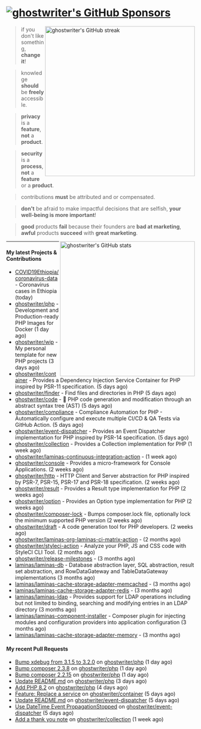 # [![ghostwriter's GitHub Sponsors](https://img.shields.io/github/sponsors/ghostwriter?label=GitHub+Sponsors&style=flat-square&logo=GitHub%20Sponsors)](https://github.com/sponsors/ghostwriter)

<img alt="ghostwriter's GitHub streak" width="400px" align="right" src="https://github-readme-streak-stats.herokuapp.com/?cache_seconds=1800&user=ghostwriter">

> if you don't like something, **change it**!

> knowledge **should** be **freely** accessible.

> **privacy** is a **feature**, **not** a **product**.

> **security** is a **process**, **not** a **feature** or a **product**.

> contributions **must** be attributed and or compensated.

> **don't** be afraid to make impactful decisions that are selfish, **your well-being is more important**!

> **good** products **fail** because their founders are **bad at marketing**, **awful** products **succeed** with **great marketing**.

<img alt="ghostwriter's GitHub stats" width="360px" align="right" src="https://github-readme-stats.vercel.app/api?cache_seconds=1800&username=ghostwriter&show_icons=true&count_private=true&hide_title=true&hide_rank=true&icon_color=333">

---

#### My latest Projects & Contributions

- [COVID19Ethiopia/coronavirus-data](https://github.com/COVID19Ethiopia/coronavirus-data) - Coronavirus cases in Ethiopia (today)
- [ghostwriter/php](https://github.com/ghostwriter/php) - Development and Production-ready PHP Images for Docker (1 day ago)
- [ghostwriter/wip](https://github.com/ghostwriter/wip) - My personal template for new PHP projects (3 days ago)
- [ghostwriter/container](https://github.com/ghostwriter/container) - Provides a Dependency Injection Service Container for PHP inspired by PSR-11 specification. (5 days ago)
- [ghostwriter/finder](https://github.com/ghostwriter/finder) - Find files and directories in PHP (5 days ago)
- [ghostwriter/code](https://github.com/ghostwriter/code) - 🐘 PHP code generation and modification through an abstract syntax tree (AST) (5 days ago)
- [ghostwriter/compliance](https://github.com/ghostwriter/compliance) - Compliance Automation for PHP - Automatically configure and execute multiple CI/CD &amp; QA Tests via GitHub Action. (5 days ago)
- [ghostwriter/event-dispatcher](https://github.com/ghostwriter/event-dispatcher) - Provides an Event Dispatcher implementation for PHP inspired by PSR-14 specification. (5 days ago)
- [ghostwriter/collection](https://github.com/ghostwriter/collection) - Provides a Collection implementation for PHP (1 week ago)
- [ghostwriter/laminas-continuous-integration-action](https://github.com/ghostwriter/laminas-continuous-integration-action) -  (1 week ago)
- [ghostwriter/console](https://github.com/ghostwriter/console) - Provides a micro-framework for Console Applications. (2 weeks ago)
- [ghostwriter/http](https://github.com/ghostwriter/http) - HTTP Client and Server abstraction for PHP inspired by PSR-7, PSR-15, PSR-17 and PSR-18 specification. (2 weeks ago)
- [ghostwriter/result](https://github.com/ghostwriter/result) - Provides a Result type implementation for PHP (2 weeks ago)
- [ghostwriter/option](https://github.com/ghostwriter/option) - Provides an Option type implementation for PHP (2 weeks ago)
- [ghostwriter/composer-lock](https://github.com/ghostwriter/composer-lock) - Bumps composer.lock file, optionally lock the minimum supported PHP version (2 weeks ago)
- [ghostwriter/draft](https://github.com/ghostwriter/draft) - A code generation tool for PHP developers. (2 weeks ago)
- [ghostwriter/laminas-org-laminas-ci-matrix-action](https://github.com/ghostwriter/laminas-org-laminas-ci-matrix-action) -  (2 months ago)
- [ghostwriter/styleci-action](https://github.com/ghostwriter/styleci-action) - Analyze your PHP, JS and CSS code with StyleCI CLI Tool. (2 months ago)
- [ghostwriter/release-milestones](https://github.com/ghostwriter/release-milestones) -  (3 months ago)
- [laminas/laminas-db](https://github.com/laminas/laminas-db) - Database abstraction layer, SQL abstraction, result set abstraction, and RowDataGateway and TableDataGateway implementations (3 months ago)
- [laminas/laminas-cache-storage-adapter-memcached](https://github.com/laminas/laminas-cache-storage-adapter-memcached) -  (3 months ago)
- [laminas/laminas-cache-storage-adapter-redis](https://github.com/laminas/laminas-cache-storage-adapter-redis) -  (3 months ago)
- [laminas/laminas-ldap](https://github.com/laminas/laminas-ldap) - Provides support for LDAP operations including but not limited to binding, searching and modifying entries in an LDAP directory (3 months ago)
- [laminas/laminas-component-installer](https://github.com/laminas/laminas-component-installer) - Composer plugin for injecting modules and configuration providers into application configuration (3 months ago)
- [laminas/laminas-cache-storage-adapter-memory](https://github.com/laminas/laminas-cache-storage-adapter-memory) -  (3 months ago)

#### My recent Pull Requests

- [Bump xdebug from 3.1.5 to 3.2.0](https://github.com/ghostwriter/php/pull/75) on [ghostwriter/php](https://github.com/ghostwriter/php) (1 day ago)
- [Bump composer 2.3.8](https://github.com/ghostwriter/php/pull/74) on [ghostwriter/php](https://github.com/ghostwriter/php) (1 day ago)
- [Bump composer 2.2.15](https://github.com/ghostwriter/php/pull/73) on [ghostwriter/php](https://github.com/ghostwriter/php) (1 day ago)
- [Update README.md](https://github.com/ghostwriter/php/pull/72) on [ghostwriter/php](https://github.com/ghostwriter/php) (3 days ago)
- [Add PHP 8.2](https://github.com/ghostwriter/php/pull/71) on [ghostwriter/php](https://github.com/ghostwriter/php) (4 days ago)
- [Feature: Replace a service](https://github.com/ghostwriter/container/pull/11) on [ghostwriter/container](https://github.com/ghostwriter/container) (5 days ago)
- [Update README.md](https://github.com/ghostwriter/event-dispatcher/pull/8) on [ghostwriter/event-dispatcher](https://github.com/ghostwriter/event-dispatcher) (5 days ago)
- [Use DateTime Event PropagationStopped](https://github.com/ghostwriter/event-dispatcher/pull/7) on [ghostwriter/event-dispatcher](https://github.com/ghostwriter/event-dispatcher) (5 days ago)
- [Add a thank you note](https://github.com/ghostwriter/collection/pull/1) on [ghostwriter/collection](https://github.com/ghostwriter/collection) (1 week ago)
